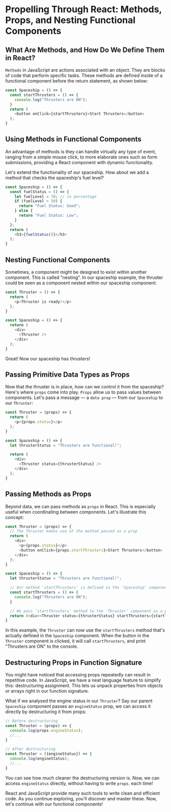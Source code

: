 # Propelling Through React: Methods, Props, and Nesting Functional Components

## What Are Methods, and How Do We Define Them in React?
`Methods` in JavaScript are actions associated with an object. They are blocks of code that perform specific tasks. These methods are defined inside of a functional component before the return statement, as shown below:

```javaScript
const Spaceship = () => {
  const startThrusters = () => {
    console.log("Thrusters are ON");
  }
  return (
    <button onClick={startThrusters}>Start Thrusters</button>
  );
}
```

## Using Methods in Functional Components
An advantage of methods is they can handle virtually any type of event, ranging from a simple mouse click, to more elaborate ones such as form submissions, providing a React component with dynamic functionality.

Let's extend the functionality of our spaceship. How about we add a method that checks the spaceship's fuel level?

```javaScript
const Spaceship = () => {
  const fuelStatus = () => {
    let fuelLevel = 70; // in percentage
    if (fuelLevel > 50) {
      return "Fuel Status: Good";
    } else {
      return "Fuel Status: Low";
    }
  };
  return (
    <h3>{fuelStatus()}</h3>
  );
}
```

## Nesting Functional Components
Sometimes, a component might be designed to exist within another component. This is called "nesting". In our spaceship example, the thruster could be seen as a component nested within our spaceship component:

```javaScript
const Thruster = () => {
  return (
    <p>Thruster is ready!</p>
  );
}

const Spaceship = () => {
  return (
    <div>
      <Thruster />
    </div>
  );
}
```
Great! Now our spaceship has thrusters!

## Passing Primitive Data Types as Props
Now that the thruster is in place, how can we control it from the spaceship? Here's where `props` come into play. `Props` allow us to pass values between components. Let's pass a message — a `data prop` — from our `Spaceship` to our `Thruster`:

```javaScript
const Thruster = (props) => {
  return (
    <p>{props.status}</p>
  );
}

const Spaceship = () => {
  let thrusterStatus = "Thrusters are functional!";

  return (
    <div>
      <Thruster status={thrusterStatus} />
    </div>
  );
}
```

## Passing Methods as Props
Beyond data, we can pass methods as `props` in React. This is especially useful when coordinating between components. Let's illustrate this concept:

```javaScript
const Thruster = (props) => {
  // The Thruster makes use of the method passed as a prop
  return (
    <div>
      <p>{props.status}</p>
      <button onClick={props.startThrusters}>Start Thrusters</button>
    </div>
  );
}

const Spaceship = () => {
  let thrusterStatus = "Thrusters are functional!";

  // Our method 'startThrusters' is defined in the 'Spaceship' component
  const startThrusters = () => {
    console.log("Thrusters are ON");
  }

  // We pass `startThrusters` method to the 'Thruster' component as a prop
  return (<div><Thruster status={thrusterStatus} startThrusters={startThrusters} /></div>);
}
```
In this example, the `Thruster` can now use the `startThrusters` method that's actually defined in the `Spaceship` component. When the button in the `Thruster` component is clicked, it will call `startThrusters`, and print "Thrusters are ON" to the console.

## Destructuring Props in Function Signature
You might have noticed that accessing props repeatedly can result in repetitive code. In JavaScript, we have a neat language feature to simplify this: destructuring assignment. This lets us unpack properties from objects or arrays right in our function signature.

What if we analysed the engine status in our `Thruster`? Say our parent `Spaceship` component passes an `engineStatus` prop, we can access it directly by destructuring it from props:

```javaScript
// Before destructuring
const Thruster = (props) => {
  console.log(props.engineStatus);
  //...
}

// After destructuring
const Thruster = ({engineStatus}) => {
  console.log(engineStatus);
  //...
}
```
You can see how much cleaner the destructuring version is. Now, we can access `engineStatus` directly, without having to write `props`. each time!

React and JavaScript provide many such tools to write clean and efficient code. As you continue exploring, you'll discover and master these. Now, let's continue with our functional components!